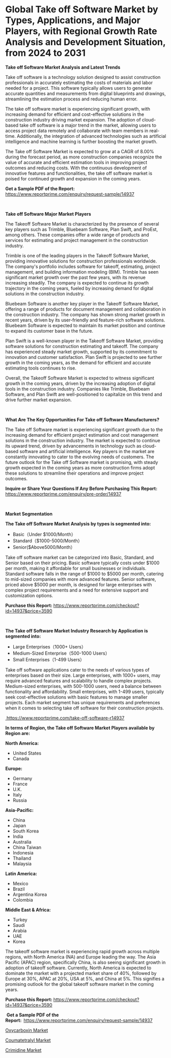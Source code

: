 <p><h1>Global Take off Software Market by Types, Applications, and Major Players, with Regional Growth Rate Analysis and Development Situation, from 2024 to 2031</h1></p><p><strong>Take off Software Market Analysis and Latest Trends</strong></p>
<p><p>Take off software is a technology solution designed to assist construction professionals in accurately estimating the costs of materials and labor needed for a project. This software typically allows users to generate accurate quantities and measurements from digital blueprints and drawings, streamlining the estimation process and reducing human error.</p><p>The take off software market is experiencing significant growth, with increasing demand for efficient and cost-effective solutions in the construction industry driving market expansion. The adoption of cloud-based take off software is a major trend in the market, allowing users to access project data remotely and collaborate with team members in real-time. Additionally, the integration of advanced technologies such as artificial intelligence and machine learning is further boosting the market growth.</p><p>The Take off Software Market is expected to grow at a CAGR of 8.00% during the forecast period, as more construction companies recognize the value of accurate and efficient estimation tools in improving project outcomes and reducing costs. With the continuous development of innovative features and functionalities, the take off software market is poised for continued growth and expansion in the coming years.</p></p>
<p><strong>Get a Sample PDF of the Report:&nbsp;</strong> <a href="https://www.reportprime.com/enquiry/request-sample/14937">https://www.reportprime.com/enquiry/request-sample/14937</a></p>
<p>&nbsp;</p>
<p><strong>Take off Software Major Market Players</strong></p>
<p><p>The Takeoff Software Market is characterized by the presence of several key players such as Trimble, Bluebeam Software, Plan Swift, and ProEst, among others. These companies offer a wide range of products and services for estimating and project management in the construction industry.</p><p>Trimble is one of the leading players in the Takeoff Software Market, providing innovative solutions for construction professionals worldwide. The company's portfolio includes software for takeoff, estimating, project management, and building information modeling (BIM). Trimble has seen significant market growth over the past few years, with its revenue increasing steadily. The company is expected to continue its growth trajectory in the coming years, fueled by increasing demand for digital solutions in the construction industry.</p><p>Bluebeam Software is another key player in the Takeoff Software Market, offering a range of products for document management and collaboration in the construction industry. The company has shown strong market growth in recent years, driven by its user-friendly and feature-rich software solutions. Bluebeam Software is expected to maintain its market position and continue to expand its customer base in the future.</p><p>Plan Swift is a well-known player in the Takeoff Software Market, providing software solutions for construction estimating and takeoff. The company has experienced steady market growth, supported by its commitment to innovation and customer satisfaction. Plan Swift is projected to see further growth in the coming years, as the demand for efficient and accurate estimating tools continues to rise.</p><p>Overall, the Takeoff Software Market is expected to witness significant growth in the coming years, driven by the increasing adoption of digital tools in the construction industry. Companies like Trimble, Bluebeam Software, and Plan Swift are well-positioned to capitalize on this trend and drive further market expansion.</p></p>
<p>&nbsp;</p>
<p><strong>What Are The Key Opportunities For Take off Software Manufacturers?</strong></p>
<p><p>The Take off Software market is experiencing significant growth due to the increasing demand for efficient project estimation and cost management solutions in the construction industry. The market is expected to continue its upward trend, driven by advancements in technology such as cloud-based software and artificial intelligence. Key players in the market are constantly innovating to cater to the evolving needs of customers. The future outlook for the Take off Software market is promising, with steady growth expected in the coming years as more construction firms adopt these solutions to streamline their operations and improve project outcomes.</p></p>
<p><strong>Inquire or Share Your Questions If Any Before Purchasing This Report:</strong> <a href="https://www.reportprime.com/enquiry/pre-order/14937">https://www.reportprime.com/enquiry/pre-order/14937</a></p>
<p>&nbsp;</p>
<p><strong>Market Segmentation</strong></p>
<p><strong>The Take off Software Market Analysis by types is segmented into:</strong></p>
<p><ul><li>Basic（Under $1000/Month）</li><li>Standard（$1000-5000/Month）</li><li>Senior($Above5000/Month）</li></ul></p>
<p><p>Take off software market can be categorized into Basic, Standard, and Senior based on their pricing. Basic software typically costs under $1000 per month, making it affordable for small businesses or individuals. Standard software falls in the range of $1000 to $5000 per month, catering to mid-sized companies with more advanced features. Senior software, priced above $5000 per month, is designed for large enterprises with complex project requirements and a need for extensive support and customization options.</p></p>
<p><strong>Purchase this Report:&nbsp;</strong><a href="https://www.reportprime.com/checkout?id=14937&price=3590">https://www.reportprime.com/checkout?id=14937&price=3590</a></p>
<p>&nbsp;</p>
<p><strong>The Take off Software Market Industry Research by Application is segmented into:</strong></p>
<p><ul><li>Large Enterprises（1000+ Users）</li><li>Medium-Sized Enterprise（500-1000 Users）</li><li>Small Enterprises（1-499 Users）</li></ul></p>
<p><p>Take off software applications cater to the needs of various types of enterprises based on their size. Large enterprises, with 1000+ users, may require advanced features and scalability to handle complex projects. Medium-sized enterprises, with 500-1000 users, need a balance between functionality and affordability. Small enterprises, with 1-499 users, typically seek cost-effective solutions with basic features to manage smaller projects. Each market segment has unique requirements and preferences when it comes to selecting take off software for their construction projects.</p></p>
<p><a href="https://www.reportprime.com/take-off-software-r14937">&nbsp;https://www.reportprime.com/take-off-software-r14937</a></p>
<p><strong>In terms of Region, the Take off Software Market Players available by Region are:</strong></p>
<p>
    <p> <strong> North America: </strong>
        <ul>
            <li>United States</li>
            <li>Canada</li>
        </ul>
        </p> 
    <p> <strong> Europe: </strong>
        <ul>
            <li>Germany</li>
            <li>France</li>
            <li>U.K.</li>
            <li>Italy</li>
            <li>Russia</li>
        </ul>
        </p> 
    <p> <strong> Asia-Pacific: </strong>
        <ul>
            <li>China</li>
            <li>Japan</li>
            <li>South Korea</li>
            <li>India</li>
            <li>Australia</li>
            <li>China Taiwan</li>
            <li>Indonesia</li>
            <li>Thailand</li>
            <li>Malaysia</li>
        </ul>
        </p> 
    <p> <strong> Latin America: </strong>
        <ul>
            <li>Mexico</li>
            <li>Brazil</li>
            <li>Argentina Korea</li>
            <li>Colombia</li>
        </ul>
        </p> 
    <p> <strong> Middle East & Africa: </strong>
        <ul>
            <li>Turkey</li>
            <li>Saudi</li>
            <li>Arabia</li>
            <li>UAE</li>
            <li>Korea</li>
        </ul>
    </p>
    </p>
<p><p>The takeoff software market is experiencing rapid growth across multiple regions, with North America (NA) and Europe leading the way. The Asia Pacific (APAC) region, specifically China, is also seeing significant growth in adoption of takeoff software. Currently, North America is expected to dominate the market with a projected market share of 40%, followed by Europe at 30%, APAC at 20%, USA at 5%, and China at 5%. This signifies a promising outlook for the global takeoff software market in the coming years.</p></p>
<p><strong>Purchase this Report: </strong><a href="https://www.reportprime.com/checkout?id=14937&price=3590">https://www.reportprime.com/checkout?id=14937&price=3590</a></p>
<p>&nbsp;<strong>Get a Sample PDF of the Report:&nbsp;&nbsp;</strong><a href="https://www.reportprime.com/enquiry/request-sample/14937">https://www.reportprime.com/enquiry/request-sample/14937</a></p>
<p><strong></strong></p>
<p><p><a href="https://www.linkedin.com/pulse/oxycarboxin-market-size-growth-outlook-from-2024-2031-projecting-2xe6f?trackingId=YUoBaPxlCPEYtuB5XCsROQ%3D%3D">Oxycarboxin Market</a></p><p><a href="https://www.linkedin.com/pulse/coumatetralyl-market-provides-detailed-segmentation-based-type-y9yhe?trackingId=0W7TfXe3Ck6uQREaBa2ITA%3D%3D">Coumatetralyl Market</a></p><p><a href="https://www.linkedin.com/pulse/crimidine-market-insights-players-forecast-till-2031-firmotion-2waze?trackingId=YEkXdWo2ZepzlqPkAW2IAA%3D%3D">Crimidine Market</a></p></p>